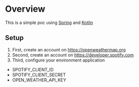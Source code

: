 # Overview

This is a simple poc using [Spring] and [Kotlin]

## Setup

1. First, create an account on https://openweathermap.org
2. Second, create an account on https://developer.spotify.com
3. Third, configure your environment application
* SPOTIFY_CLIENT_ID
* SPOTIFY_CLIENT_SECRET
* OPEN_WEATHER_API_KEY

[Spring]:https://spring.io
[Kotlin]:https://kotlinlang.org